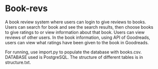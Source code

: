 # Book-revs
A book review system where users can login to give reviews to books. Users can search for book and see the search results, then choose books to give ratings to or view information about that book.
Users can view reviews of other users. In the book information, using API of Goodreads, users can view what ratings have been given to the book in Goodreads.

For running, use import.py to populate the database with books.csv. DATABASE used is PostgreSQL.
The structure of different tables is in structure.txt.
